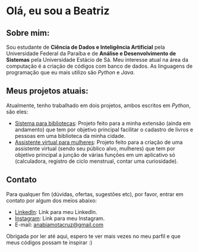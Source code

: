 # Olá, eu sou a Beatriz

## Sobre mim:
Sou estudante de **Ciência de Dados e Inteligência Artificial** pela Universidade Federal da Paraíba e de **Análise e Desenvolvimento de Sistemas** pela Universidade Estácio de Sá.
Meu interesse atual na área da computação é a criação de códigos com banco de dados.
As linguagens de programação que eu mais utilizo são *Python* e *Java*.

## Meus projetos atuais:
Atualmente, tenho trabalhado em dois projetos, ambos escritos em *Python*, são eles:
- [Sistema para bibliotecas](https://github.com/anabiamotacruz/biblioteca_sistema): Projeto feito para a minha extensão (ainda em andamento) que tem por objetivo principal facilitar o cadastro de livros e pessoas em uma biblioteca da minha cidade.
- [Assistente virtual para mulheres](https://github.com/anabiamotacruz/assistente_virtual): Projeto feito para a criação de uma assistente virtual (sendo seu público alvo, mulheres) que tem por objetivo principal a junção de várias funções em um aplicativo só (calculadora, registro de ciclo menstrual, contar uma curiosidade).

## Contato
Para qualquer fim (dúvidas, ofertas, sugestões etc), por favor, entrar em contato por algum dos meios abaixo:
- [LinkedIn](https://www.linkedin.com/in/anabeatrizmotacruz): Link para meu LinkedIn.
- [Instagram](https://www.instagram.com/biamotacruz/): Link para meu Instagram.
- E-mail: anabiamotacruz@gmail.com

Obrigada por ler até aqui, espero te ver mais vezes no meu parfil e que meus códigos possam te inspirar :)
